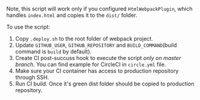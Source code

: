 Note, this script will work only if you configured `HtmlWebpackPlugin`, which handles `index.html` and copies it to the `dist/` folder.

To use the script:

1. Copy `.deploy.sh` to the root folder of webpack project. 
2. Update `GITHUB_USER`, `GITHUB_REPOSITORY` and `BUILD_COMMAND`(build command is `build` by default).
3. Create CI post-succuss hook to execute the script *only on master branch*. You can find example for CircleCI in `circle.yml` file.
4. Make sure your CI container has access to production repository through SSH.
5. Run CI build. Once it's green dist folder should be copied to production repository.
